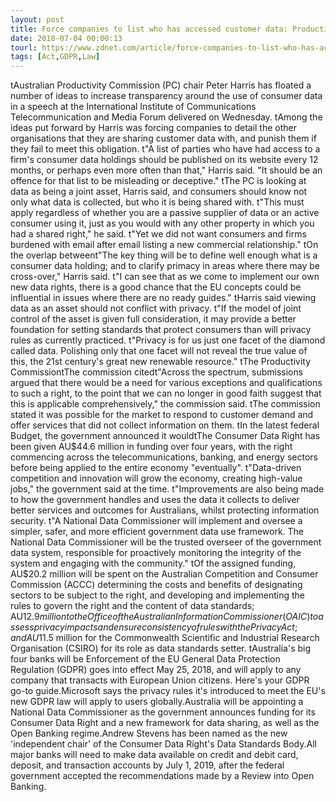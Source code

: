 ```yaml
---
layout: post
title: Force companies to list who has accessed customer data: Productivity Commission
date: 2018-07-04 00:00:13
tourl: https://www.zdnet.com/article/force-companies-to-list-who-has-accessed-customer-data-productivity-commission/
tags: [Act,GDPR,Law]
---
```

 tAustralian Productivity Commission (PC) chair Peter Harris has floated a number of ideas to increase transparency around the use of consumer data in a speech at the International Institute of Communications Telecommunication and Media Forum delivered on Wednesday. tAmong the ideas put forward by Harris was forcing companies to detail the other organisations that they are sharing customer data with, and punish them if they fail to meet this obligation. t"A list of parties who have had access to a firm's consumer data holdings should be published on its website every 12 months, or perhaps even more often than that," Harris said. "It should be an offence for that list to be misleading or deceptive." tThe PC is looking at data as being a joint asset, Harris said, and consumers should know not only what data is collected, but who it is being shared with. t"This must apply regardless of whether you are a passive supplier of data or an active consumer using it, just as you would with any other property in which you had a shared right," he said. t"Yet we did not want consumers and firms burdened with email after email listing a new commercial relationship." tOn the overlap betweent"The key thing will be to define well enough what is a consumer data holding; and to clarify primacy in areas where there may be cross-over," Harris said. t"I can see that as we come to implement our own new data rights, there is a good chance that the EU concepts could be influential in issues where there are no ready guides." tHarris said viewing data as an asset should not conflict with privacy. t"If the model of joint control of the asset is given full consideration, it may provide a better foundation for setting standards that protect consumers than will privacy rules as currently practiced. t"Privacy is for us just one facet of the diamond called data. Polishing only that one facet will not reveal the true value of this, the 21st century's great new renewable resource." tThe Productivity CommissiontThe commission citedt"Across the spectrum, submissions argued that there would be a need for various exceptions and qualifications to such a right, to the point that we can no longer in good faith suggest that this is applicable comprehensively," the commission said. tThe commission stated it was possible for the market to respond to customer demand and offer services that did not collect information on them. tIn the latest federal Budget, the government announced it wouldtThe Consumer Data Right has been given AU$44.6 million in funding over four years, with the right commencing across the telecommunications, banking, and energy sectors before being applied to the entire economy "eventually". t"Data-driven competition and innovation will grow the economy, creating high-value jobs," the government said at the time. t"Improvements are also being made to how the government handles and uses the data it collects to deliver better services and outcomes for Australians, whilst protecting information security. t"A National Data Commissioner will implement and oversee a simpler, safer, and more efficient government data use framework. The National Data Commissioner will be the trusted overseer of the government data system, responsible for proactively monitoring the integrity of the system and engaging with the community." tOf the assigned funding, AU$20.2 million will be spent on the Australian Competition and Consumer Commission (ACCC) determining the costs and benefits of designating sectors to be subject to the right, and developing and implementing the rules to govern the right and the content of data standards; AU$12.9 million to the Office of the Australian Information Commissioner (OAIC) to assess privacy impacts and ensure consistency of rules with the Privacy Act; and AU$11.5 million for the Commonwealth Scientific and Industrial Research Organisation (CSIRO) for its role as data standards setter. tAustralia's big four banks will be Enforcement of the EU General Data Protection Regulation (GDPR) goes into effect May 25, 2018, and will apply to any company that transacts with European Union citizens. Here's your GDPR go-to guide.Microsoft says the privacy rules it's introduced to meet the EU's new GDPR law will apply to users globally.Australia will be appointing a National Data Commissioner as the government announces funding for its Consumer Data Right and a new framework for data sharing, as well as the Open Banking regime.Andrew Stevens has been named as the new 'independent chair' of the Consumer Data Right's Data Standards Body.All major banks will need to make data available on credit and debit card, deposit, and transaction accounts by July 1, 2019, after the federal government accepted the recommendations made by a Review into Open Banking.